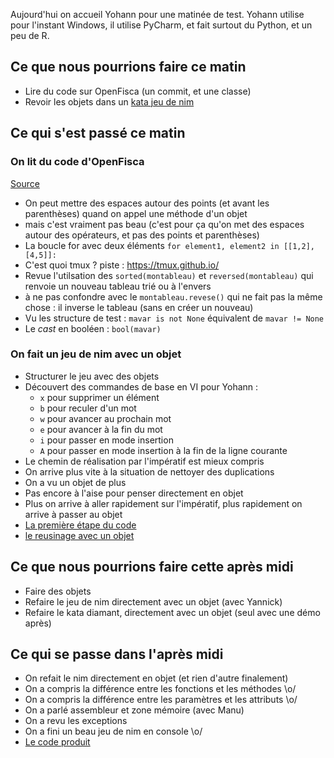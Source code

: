 
Aujourd'hui on accueil Yohann pour une matinée de test. Yohann utilise pour l'instant Windows, il utilise PyCharm, et fait surtout du Python, et un peu de R.

## Ce que nous pourrions faire ce matin

* Lire du code sur OpenFisca (un commit, et une classe)
* Revoir les objets dans un [kata jeu de nim](http://codingdojo.org/kata/Nim/)


## Ce qui s'est passé ce matin

### On lit du code d'OpenFisca

[Source](https://raw.githubusercontent.com/openfisca/openfisca-france/8156b41a4a1e32587ce5b8de8fb3ae7787f2bc87/openfisca_france/model/prelevements_obligatoires/impot_revenu/ir.py)

* On peut mettre des espaces autour des points (et avant les parenthèses) quand on appel une méthode d'un objet
* mais c'est vraiment pas beau (c'est pour ça qu'on met des espaces autour des opérateurs, et pas des points et parenthèses)
* La boucle for avec deux éléments `for element1, element2 in [[1,2], [4,5]]:`
* C'est quoi tmux ? piste : https://tmux.github.io/
* Revue l'utilsation des `sorted(montableau)` et `reversed(montableau)` qui renvoie un nouveau tableau trié ou à l'envers
* à ne pas confondre avec le `montableau.revese()` qui ne fait pas la même chose : il inverse le tableau (sans en créer un nouveau)
* Vu les structure de test : `mavar is not None` équivalent de `mavar != None`
* Le _cast_ en booléen : `bool(mavar)`

### On fait un jeu de nim avec un objet

* Structurer le jeu avec des objets
* Découvert des commandes de base en VI pour Yohann : 
  * `x` pour supprimer un élément
  * `b` pour reculer d'un mot
  * `w` pour avancer au prochain mot
  * `e` pour avancer à la fin du mot
  * `i` pour passer en mode insertion
  * `A` pour passer en mode insertion à la fin de la ligne courante
* Le chemin de réalisation par l'impératif est mieux compris
* On arrive plus vite à la situation de nettoyer des duplications
* On a vu un objet de plus
* Pas encore à l'aise pour penser directement en objet
* Plus on arrive à aller rapidement sur l'impératif, plus rapidement on arrive à passer au objet
* [La première étape du code](https://github.com/ut7/rookie-club/commit/5ea0a0ee09f3061f2e5ac916f37cb7c624950a0c)
* [le reusinage avec un objet](https://github.com/ut7/rookie-club/commit/abb9a0ce998cbc6b760f8e0261ff73b27c3acb38)

## Ce que nous pourrions faire cette après midi

* Faire des objets
* Refaire le jeu de nim directement avec un objet (avec Yannick)
* Refaire le kata diamant, directement avec un objet (seul avec une démo après)

## Ce qui se passe dans l'après midi

* On refait le nim directement en objet (et rien d'autre finalement)
* On a compris la différence entre les fonctions et les méthodes \o/
* On a compris la différence entre les paramètres et les attributs \o/
* On a parlé assembleur et zone mémoire (avec Manu)
* On a revu les exceptions
* On a fini un beau jeu de nim en console \o/ 
* [Le code produit](https://github.com/ut7/rookie-club/commit/fbec91c1459fcf47f77cbbeabef5b1c78d399db4)

